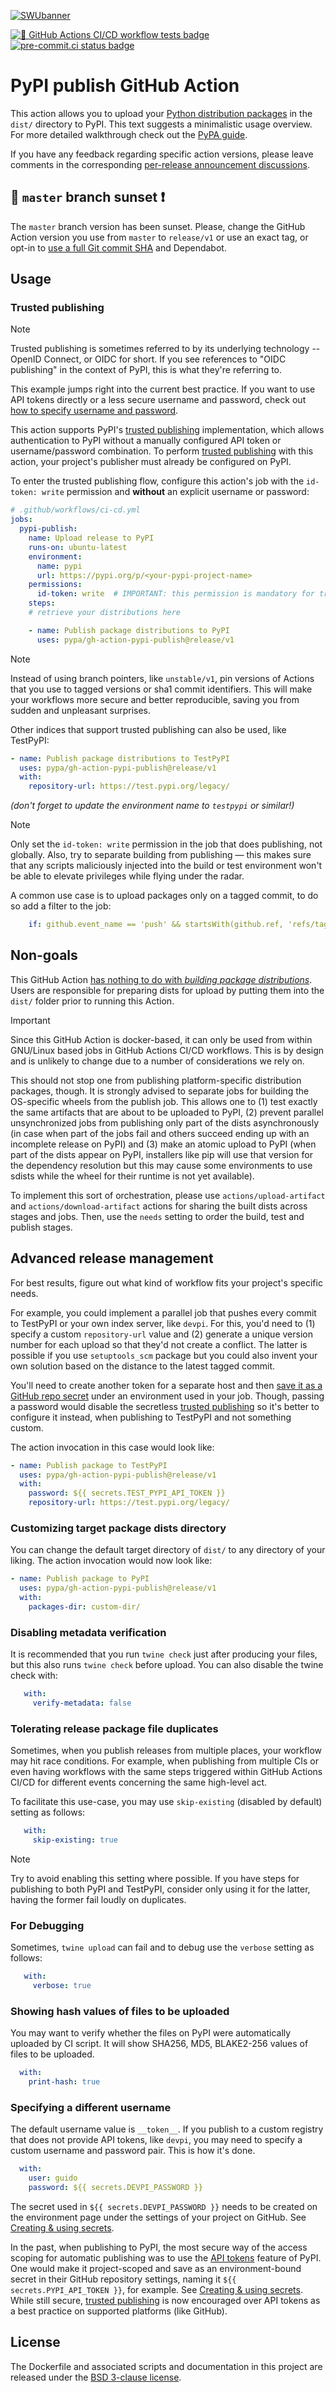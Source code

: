 [![SWUbanner]][SWUdocs]

[![🧪 GitHub Actions CI/CD workflow tests badge]][GHA workflow runs list]
[![pre-commit.ci status badge]][pre-commit.ci results page]

# PyPI publish GitHub Action

This action allows you to upload your [Python distribution packages]
in the `dist/` directory to PyPI.
This text suggests a minimalistic usage overview. For more detailed
walkthrough check out the [PyPA guide].

If you have any feedback regarding specific action versions, please leave
comments in the corresponding [per-release announcement discussions].


## 🌇 `master` branch sunset ❗

The `master` branch version has been sunset. Please, change the GitHub
Action version you use from `master` to `release/v1` or use an exact
tag, or opt-in to [use a full Git commit SHA] and Dependabot.


## Usage

### Trusted publishing

> [!NOTE]
> Trusted publishing is sometimes referred to by its
> underlying technology -- OpenID Connect, or OIDC for short.
> If you see references to "OIDC publishing" in the context of PyPI,
> this is what they're referring to.

This example jumps right into the current best practice. If you want to
use API tokens directly or a less secure username and password, check out
[how to specify username and password].

This action supports PyPI's [trusted publishing]
implementation, which allows authentication to PyPI without a manually
configured API token or username/password combination. To perform
[trusted publishing] with this action, your project's
publisher must already be configured on PyPI.

To enter the trusted publishing flow, configure this action's job with the
`id-token: write` permission and **without** an explicit username or password:

```yaml
# .github/workflows/ci-cd.yml
jobs:
  pypi-publish:
    name: Upload release to PyPI
    runs-on: ubuntu-latest
    environment:
      name: pypi
      url: https://pypi.org/p/<your-pypi-project-name>
    permissions:
      id-token: write  # IMPORTANT: this permission is mandatory for trusted publishing
    steps:
    # retrieve your distributions here

    - name: Publish package distributions to PyPI
      uses: pypa/gh-action-pypi-publish@release/v1
```

> [!NOTE]
> Instead of using branch pointers, like `unstable/v1`, pin versions of Actions
> that you use to tagged versions or sha1 commit identifiers.
> This will make your workflows more secure and better reproducible, saving you
> from sudden and unpleasant surprises.

Other indices that support trusted publishing can also be used, like TestPyPI:

```yaml
- name: Publish package distributions to TestPyPI
  uses: pypa/gh-action-pypi-publish@release/v1
  with:
    repository-url: https://test.pypi.org/legacy/
```
_(don't forget to update the environment name to `testpypi` or similar!)_

> [!NOTE]
> Only set the `id-token: write` permission in the job that does
> publishing, not globally. Also, try to separate building from publishing
> — this makes sure that any scripts maliciously injected into the build
> or test environment won't be able to elevate privileges while flying under
> the radar.

A common use case is to upload packages only on a tagged commit, to do so add a
filter to the job:

```yml
    if: github.event_name == 'push' && startsWith(github.ref, 'refs/tags')
```


## Non-goals

This GitHub Action [has nothing to do with _building package
distributions_]. Users are responsible for preparing dists for upload
by putting them into the `dist/` folder prior to running this Action.

> [!IMPORTANT]
> Since this GitHub Action is docker-based, it can only
> be used from within GNU/Linux based jobs in GitHub Actions CI/CD
> workflows. This is by design and is unlikely to change due to a number
> of considerations we rely on.
>
> This should not stop one from publishing platform-specific
> distribution packages, though. It is strongly advised to separate jobs
> for building the OS-specific wheels from the publish job. This allows
> one to (1) test exactly the same artifacts that are about to be
> uploaded to PyPI, (2) prevent parallel unsynchronized jobs from
> publishing only part of the dists asynchronously (in case when part of
> the jobs fail and others succeed ending up with an incomplete release
> on PyPI) and (3) make an atomic upload to PyPI (when part of the dists
> appear on PyPI, installers like pip will use that version for the
> dependency resolution but this may cause some environments to use
> sdists while the wheel for their runtime is not yet available).
>
> To implement this sort of orchestration, please use
> `actions/upload-artifact` and `actions/download-artifact` actions for
> sharing the built dists across stages and jobs. Then, use the `needs`
> setting to order the build, test and publish stages.


## Advanced release management

For best results, figure out what kind of workflow fits your
project's specific needs.

For example, you could implement a parallel job that
pushes every commit to TestPyPI or your own index server,
like `devpi`. For this, you'd need to (1) specify a custom
`repository-url` value and (2) generate a unique version
number for each upload so that they'd not create a conflict.
The latter is possible if you use `setuptools_scm` package but
you could also invent your own solution based on the distance
to the latest tagged commit.

You'll need to create another token for a separate host and then [save it as a
GitHub repo secret][Creating & using secrets] under an environment used in
your job. Though, passing a password would disable the secretless [trusted
publishing] so it's better to configure it instead, when publishing to TestPyPI
and not something custom.

The action invocation in this case would look like:
```yml
- name: Publish package to TestPyPI
  uses: pypa/gh-action-pypi-publish@release/v1
  with:
    password: ${{ secrets.TEST_PYPI_API_TOKEN }}
    repository-url: https://test.pypi.org/legacy/
```

### Customizing target package dists directory

You can change the default target directory of `dist/`
to any directory of your liking. The action invocation
would now look like:

```yml
- name: Publish package to PyPI
  uses: pypa/gh-action-pypi-publish@release/v1
  with:
    packages-dir: custom-dir/
```

### Disabling metadata verification

It is recommended that you run `twine check` just after producing your files,
but this also runs `twine check` before upload. You can also disable the twine
check with:

```yml
   with:
     verify-metadata: false
```

### Tolerating release package file duplicates

Sometimes, when you publish releases from multiple places, your workflow
may hit race conditions. For example, when publishing from multiple CIs
or even having workflows with the same steps triggered within GitHub
Actions CI/CD for different events concerning the same high-level act.

To facilitate this use-case, you may use `skip-existing` (disabled by
default) setting as follows:

```yml
   with:
     skip-existing: true
```

> [!NOTE]
> Try to avoid enabling this setting where possible. If you
> have steps for publishing to both PyPI and TestPyPI, consider only using
> it for the latter, having the former fail loudly on duplicates.

### For Debugging

Sometimes, `twine upload` can fail and to debug use the `verbose` setting as follows:

```yml
   with:
     verbose: true
```

### Showing hash values of files to be uploaded

You may want to verify whether the files on PyPI were automatically uploaded by CI script.
It will show SHA256, MD5, BLAKE2-256 values of files to be uploaded.

```yml
  with:
    print-hash: true
```

### Specifying a different username

The default username value is `__token__`. If you publish to a custom
registry that does not provide API tokens, like `devpi`, you may need to
specify a custom username and password pair. This is how it's done.

```yml
  with:
    user: guido
    password: ${{ secrets.DEVPI_PASSWORD }}
```

The secret used in `${{ secrets.DEVPI_PASSWORD }}` needs to be created on the
environment page under the settings of your project on GitHub.
See [Creating & using secrets].

In the past, when publishing to PyPI, the most secure way of the access scoping
for automatic publishing was to use the [API tokens][PyPI API token] feature of
PyPI. One would make it project-scoped and save as an environment-bound secret
in their GitHub repository settings, naming it `${{ secrets.PYPI_API_TOKEN }}`,
for example. See [Creating & using secrets]. While still secure,
[trusted publishing] is now encouraged over API tokens as a best practice
on supported platforms (like GitHub).

## License

The Dockerfile and associated scripts and documentation in this project
are released under the [BSD 3-clause license](LICENSE.md).


[🧪 GitHub Actions CI/CD workflow tests badge]:
https://github.com/pypa/gh-action-pypi-publish/actions/workflows/self-smoke-test-action.yml/badge.svg?branch=unstable%2Fv1&event=push
[GHA workflow runs list]:
https://github.com/pypa/gh-action-pypi-publish/actions/workflows/self-smoke-test-action.yml?query=branch%3Aunstable%2Fv1

[pre-commit.ci results page]:
https://results.pre-commit.ci/latest/github/pypa/gh-action-pypi-publish/unstable/v1
[pre-commit.ci status badge]:
https://results.pre-commit.ci/badge/github/pypa/gh-action-pypi-publish/unstable/v1.svg

[use a full Git commit SHA]:
https://julienrenaux.fr/2019/12/20/github-actions-security-risk/

[per-release announcement discussions]:
https://github.com/pypa/gh-action-pypi-publish/discussions/categories/announcements

[Creating & using secrets]:
https://help.github.com/en/actions/automating-your-workflow-with-github-actions/creating-and-using-encrypted-secrets
[has nothing to do with _building package distributions_]:
https://github.com/pypa/gh-action-pypi-publish/issues/11#issuecomment-530480449
[PyPA guide]:
https://packaging.python.org/guides/publishing-package-distribution-releases-using-github-actions-ci-cd-workflows/
[PyPI API token]: https://pypi.org/help/#apitoken
[Python distribution packages]:
https://packaging.python.org/glossary/#term-Distribution-Package
[SWUbanner]:
https://raw.githubusercontent.com/vshymanskyy/StandWithUkraine/main/banner-direct-single.svg
[SWUdocs]:
https://github.com/vshymanskyy/StandWithUkraine/blob/main/docs/README.md

[warehouse#12965]: https://github.com/pypi/warehouse/issues/12965
[trusted publishing]: https://docs.pypi.org/trusted-publishers/

[how to specify username and password]: #specifying-a-different-username
